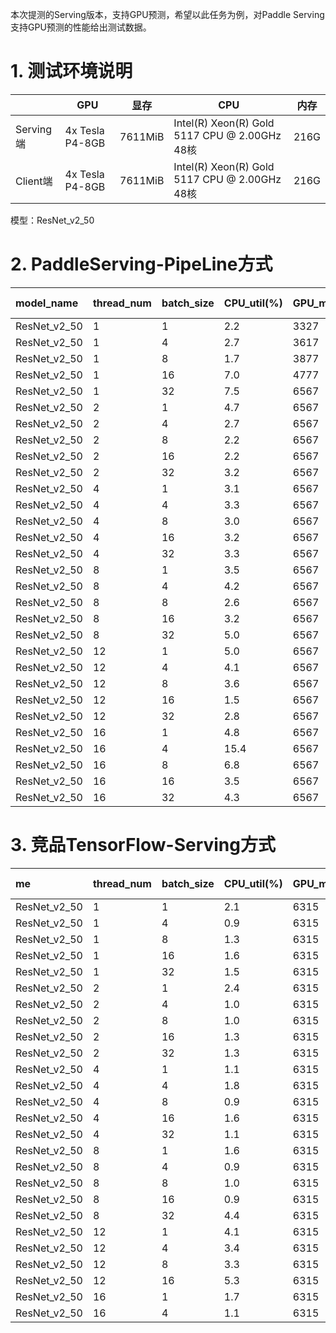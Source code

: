 本次提测的Serving版本，支持GPU预测，希望以此任务为例，对Paddle Serving支持GPU预测的性能给出测试数据。

# 1. 测试环境说明

|          | GPU | 显存 | CPU | 内存 |
|----------|---------|----------|----------------------------------------------|------|
| Serving端 | 4x Tesla P4-8GB | 7611MiB | Intel(R) Xeon(R) Gold 5117 CPU @ 2.00GHz 48核 | 216G |
| Client端  | 4x Tesla P4-8GB | 7611MiB | Intel(R) Xeon(R) Gold 5117 CPU @ 2.00GHz 48核 | 216G |

模型：ResNet_v2_50

# 2. PaddleServing-PipeLine方式
|model_name |thread_num |batch_size |CPU_util(%) |GPU_memory(mb) |GPU_util(%) |qps(samples/s) |total count |mean(ms) |median(ms) |80 percent(ms) |90 percent(ms) |99 percent(ms) |total cost(s) |each cost(s)|
|:--|:--|:--|:--|:--|:--|:--|:--|:--|:--|:--|:--|:--|:--|:--
|ResNet_v2_50 |1 |1 |2.2 |3327 |17.25 |17.633658869240787 |355 |56.428481238996476 |38.646728515625 |39.496826171875 |39.98369140625 |1273.1911083984373 |20.131953477859497 |20.033540725708008|
|ResNet_v2_50 |1 |4 |2.7 |3617 |28.122 |53.50748430453522 |268 |74.71539215543378 |74.6181640625 |75.3138671875 |75.6051025390625 |77.85322998046874 |20.03458046913147 |20.024930953979492|
|ResNet_v2_50 |1 |8 |1.7 |3877 |25.7869 |59.60582783086999 |150 |133.5897119140625 |132.7503662109375 |134.968310546875 |136.470703125 |140.79039062499996 |20.132259607315063 |20.03933620452881|
|ResNet_v2_50 |1 |16 |7.0 |4777 |27.0175 |63.2627646819339 |80 |252.30162048339844 |251.8448486328125 |253.046630859375 |253.91142578125 |263.361640625 |20.233070850372314 |20.18476152420044|
|ResNet_v2_50 |1 |32 |7.5 |6567 |0 |62.945314687348024 |40 |506.8969482421875 |507.3531494140625 |510.562353515625 |511.421240234375 |536.8068920898437 |20.335111618041992 |20.276386737823486|
|ResNet_v2_50 |2 |1 |4.7 |6567 |49.4828 |50.40600094376044 |1010 |39.63352195815285 |39.5345458984375 |40.452880859375 |41.1375 |42.940522460937494 |20.037296772003174 |20.01696753501892|
|ResNet_v2_50 |2 |4 |2.7 |6567 |44.4744 |83.4255836891382 |420 |95.38548002697172 |95.7069091796875 |97.599951171875 |98.098583984375 |102.39680908203125 |20.137707471847534 |20.03199553489685|
|ResNet_v2_50 |2 |8 |2.2 |6567 |42.898 |91.3727510505176 |230 |174.89108568274457 |175.0452880859375 |175.82001953125 |176.7634033203125 |178.64064453125002 |20.13729453086853 |20.1132071018219|
|ResNet_v2_50 |2 |16 |2.2 |6567 |45 |97.5591285698611 |124 |327.16720088835683 |328.6126708984375 |329.75185546875 |330.386962890625 |336.86397460937496 |20.336385011672974 |20.284939169883728|
|ResNet_v2_50 |2 |32 |3.2 |6567 |59.5714 |100.70765418116333 |64 |633.9812698364258 |637.8568115234375 |648.103515625 |650.7439697265625 |659.2212915039062 |20.336090803146362 |20.28787398338318|
|ResNet_v2_50 |4 |1 |3.1 |6567 |64.3333 |80.27845081929433 |1617 |49.56464230756223 |49.4873046875 |51.5537109375 |52.693408203125 |55.207568359374996 |20.142391681671143 |20.038144528865814|
|ResNet_v2_50 |4 |4 |3.3 |6567 |70.4563 |136.62061939701394 |688 |116.51574919944586 |121.8629150390625 |129.8181640625 |133.384423828125 |142.69500732421875 |20.143372297286987 |20.041599333286285|
|ResNet_v2_50 |4 |8 |3.0 |6567 |70.896 |158.46554975132275 |399 |201.30669079926378 |210.69775390625 |228.51748046875 |236.427294921875 |252.24822753906233 |20.143179416656494 |20.081032752990723|
|ResNet_v2_50 |4 |16 |3.2 |6567 |66.3832 |156.4935247130092 |197 |407.6668608224937 |423.974609375 |450.368212890625 |464.45986328125 |482.93658203125 |20.141408443450928 |20.078101694583893|
|ResNet_v2_50 |4 |32 |3.3 |6567 |72.4791 |162.01742190796557 |104 |785.5079204852765 |813.0341796875 |887.107958984375 |909.6556640625 |935.3334838867188 |20.541000843048096 |20.423666059970856|
|ResNet_v2_50 |8 |1 |3.5 |6567 |93.977 |115.9749228558386 |2337 |68.5580409078145 |65.45849609375 |76.13930664062501 |83.542041015625 |91.45666015624998 |20.15090799331665 |20.028797417879105|
|ResNet_v2_50 |8 |4 |4.2 |6567 |90.0952 |175.58748591910316 |889 |180.7330482920592 |170.5810546875 |218.99931640625 |240.06337890625002 |254.413759765625 |20.252012729644775 |20.084695398807526|
|ResNet_v2_50 |8 |8 |2.6 |6567 |93.8693 |206.76595246418208 |526 |306.52158695119414 |303.043212890625 |321.0791015625 |350.5477294921875 |400.32452392578125 |20.351513147354126 |20.15437400341034|
|ResNet_v2_50 |8 |16 |3.2 |6567 |85.7273 |205.31850043117367 |265 |614.1745522553066 |552.372314453125 |775.89169921875 |802.022607421875 |902.2763183593761 |20.650842428207397 |20.345011442899704|
|ResNet_v2_50 |8 |32 |5.0 |6567 |89.8717 |219.8410273718835 |146 |1138.4533474020761 |1039.640869140625 |1364.289794921875 |1474.6744384765625 |1788.2614379882834 |21.251720190048218 |20.777225106954575|
|ResNet_v2_50 |12 |1 |5.0 |6567 |89.4762 |110.00858327847862 |2218 |108.50048552943953 |103.015625 |121.09404296875003 |137.1392333984375 |151.80401123046872 |20.162063121795654 |20.055511037508648|
|ResNet_v2_50 |12 |4 |4.1 |6567 |77.7619 |153.7824464757549 |779 |309.68895575507463 |285.585205078125 |378.07421875 |413.481640625 |424.70853515625 |20.262390613555908 |20.104551911354065|
|ResNet_v2_50 |12 |8 |3.6 |6567 |72.6977 |165.36021780846013 |425 |571.1991590073529 |510.995849609375 |731.9383300781251 |747.6568359375 |757.304716796875 |20.56117272377014 |20.230452219645183|
|ResNet_v2_50 |12 |16 |1.5 |6567 |76.2222 |189.6414991568285 |252 |987.7153136238219 |926.00390625 |1080.99130859375 |1249.4956298828126 |1434.4802392578124 |21.26116919517517 |20.74245794614156|
|ResNet_v2_50 |12 |32 |2.8 |6567 |84.25 |203.868228281784 |138 |1811.640237559443 |1764.2760009765625 |1855.28046875 |2023.56826171875 |2586.8038134765625 |21.66105055809021 |20.834286351998646|
|ResNet_v2_50 |16 |1 |4.8 |6567 |94.3333 |116.34927733312234 |2347 |136.7957122373642 |135.959716796875 |144.1568359375 |146.105517578125 |175.05707519531248 |20.172020435333252 |20.067057371139526|
|ResNet_v2_50 |16 |4 |15.4 |6567 |83.6364 |160.59012047270738 |822 |393.3079394412447 |396.446533203125 |426.272216796875 |429.777734375 |564.1119360351562 |20.47448492050171 |20.206754431128502|
|ResNet_v2_50 |16 |8 |6.8 |6567 |81.0233 |169.95774070621547 |437 |741.5512622684854 |751.521484375 |763.199169921875 |948.8041992187501 |1001.156142578125 |20.56981921195984 |20.254074171185493|
|ResNet_v2_50 |16 |16 |3.5 |6567 |77.8706 |186.56600081516 |248 |1332.1007946383568 |1365.2745361328125 |1399.212255859375 |1432.4037353515625 |1771.4374853515626 |21.26861262321472 |20.64799252152443|
|ResNet_v2_50 |16 |32 |4.3 |6567 |83.6371 |201.1293408638195 |140 |2419.3400198800223 |2561.09228515625 |2616.081103515625 |2642.0835205078124 |2883.8197412109366 |22.274224042892456 |21.169659316539764|

# 3. 竞品TensorFlow-Serving方式
me|thread_num|batch_size|CPU_util(%)|GPU_memory(mb)|GPU_util(%)|qps(samples/s)|total count|mean(ms)|median(ms)|80 percent(ms)|90 percent(ms)|99 percent(ms)|total cost(s)|each cost(s)|
|:--|:--|:--|:--|:--|:--|:--|:--|:--|:--|:--|:--|:--|:--|:--|
|ResNet_v2_50|1|1|2.1|6315|54|43.75570770301271|NaN|15.5063232421875|15.239013671875|15.387646484374999|15.971313476562498|19.846301269531253|0.22854161262512207|0.15510153770446777|
|ResNet_v2_50|1|4|0.9|6315|89|48.117446702088664|NaN|73.0424560546875|35.518310546875|37.1490234375|74.91518554687487|379.05396972656257|0.8312993049621582|0.7305266857147217|
|ResNet_v2_50|1|8|1.3|6315|93|77.63418007038673|NaN|93.7514892578125|55.6685791015625|60.045849609375004|97.18415527343737|395.9098217773438|1.0304739475250244|0.9376020431518555|
|ResNet_v2_50|1|16|1.6|6315|94|97.71724800506956|NaN|147.370068359375|100.296630859375|108.24970703125001|156.34389648437485|513.4688623046875|1.6373772621154785|1.473797082901001|
|ResNet_v2_50|1|32|1.5|6315|96|116.93800891155549|NaN|260.0307373046875|197.95849609375|213.491015625|280.7433593749998|757.5216992187501|2.73649263381958|2.600431203842163|
|ResNet_v2_50|2|1|2.4|6315|89|58.92241881896788|NaN|21.91448974609375|21.2923583984375|21.8095703125|22.869189453125006|30.533295898437494|0.3394293785095215|0.21921205520629883|
|ResNet_v2_50|2|4|1.0|6315|93|148.46502572906388|NaN|42.67369384765625|40.7852783203125|44.94863281250001|52.541333007812504|56.0185498046875|0.5388474464416504|0.4268152713775635|
|ResNet_v2_50|2|8|1.0|6315|96|190.71839615362427|NaN|69.8621337890625|65.124755859375|73.44399414062501|92.5853759765625|94.67222900390624|0.8389332294464111|0.6987596750259399|
|ResNet_v2_50|2|16|1.3|6315|97|238.01022776804624|NaN|113.18492431640625|108.5338134765625|109.2408203125|137.240283203125|149.5225146484375|1.344480037689209|1.1319530010223389|
|ResNet_v2_50|2|32|1.3|6315|100|251.44343658668842|NaN|231.26734619140626|205.041748046875|294.332861328125|309.7132812500001|334.83323486328123|2.5453040599823|2.3127869367599487|
|ResNet_v2_50|4|1|1.1|6315|96|41.54583069914317|NaN|72.4408447265625|38.391357421875|71.24418945312502|92.31708984375003|514.4540087890625|0.962792158126831|0.7244616746902466|
|ResNet_v2_50|4|4|1.8|6315|98|166.99795746917292|NaN|77.47444458007813|77.7755126953125|80.92041015625|88.3317138671875|101.21800781249999|0.9580955505371094|0.7748416662216187|
|ResNet_v2_50|4|8|0.9|6315|99|219.2091124069199|NaN|127.08803100585938|127.197509765625|136.592333984375|152.405126953125|162.7202685546875|1.4597933292388916|1.270979881286621|
|ResNet_v2_50|4|16|1.6|6315|99|271.2776591628147|NaN|214.3982727050781|213.990966796875|226.74565429687502|233.62548828125|259.1772998046875|2.359206438064575|2.14408540725708|
|ResNet_v2_50|4|32|1.1|6315|100|286.8647521044879|NaN|413.7820617675781|408.006591796875|465.45664062500003|515.0534423828126|592.00384765625|4.462033033370972|4.137937664985657|
|ResNet_v2_50|8|1|1.6|6315|98|80.81183612994465|NaN|83.23367309570312|83.27734375|92.96806640625|96.58520507812501|110.42044189453125|0.9899539947509766|0.8324028849601746|
|ResNet_v2_50|8|4|0.9|6315|99|188.87964973785503|NaN|153.83353576660156|153.7049560546875|166.887939453125|172.56806640625|201.40339599609368|1.6942005157470703|1.5384117662906647|
|ResNet_v2_50|8|8|1.0|6315|100|237.95324127248458|NaN|251.08477172851562|250.9620361328125|268.9197265625|287.1752197265626|325.4354296875|2.6896040439605713|2.5109518468379974|
|ResNet_v2_50|8|16|0.9|6315|100|284.54893581995265|NaN|420.44964599609375|435.37158203125|468.86137695312505|515.74599609375|550.1150952148437|4.498347520828247|4.204609364271164|
|ResNet_v2_50|8|32|4.4|6315|100|284.7884200208036|NaN|797.1125793457031|819.591552734375|920.166796875|978.4201171875001|1046.6215258789061|4.494564771652222|3.9856424927711487|
|ResNet_v2_50|12|1|4.1|6315|93|73.94944392074078|NaN|141.00926310221354|147.0828857421875|162.398779296875|166.519921875|178.78006591796876|1.6227302551269531|1.4101588129997253|
|ResNet_v2_50|12|4|3.4|6315|100|188.89136353200647|NaN|232.45508422851563|231.9566650390625|248.440771484375|264.4835693359375|289.8395068359375|2.5411431789398193|2.324637313683828|
|ResNet_v2_50|12|8|3.3|6315|100|237.90598070167323|NaN|376.739902750651|376.1767578125|400.2998046875|420.91645507812495|461.4720776367187|4.035207509994507|3.7674967845280967|
|ResNet_v2_50|12|16|5.3|6315|100|270.91933476759425|NaN|642.7119547526041|639.72265625|703.9482421875|776.6265136718749|809.430361328125|3.543490171432495|3.2136237621307373|
|ResNet_v2_50|16|1|1.7|6315|93|77.94299484331752|NaN|178.47059936523436|178.8289794921875|201.5099609375|214.1606201171875|235.76847412109373|2.0527822971343994|1.7847793251276016|
|ResNet_v2_50|16|4|1.1|6315|100|190.8966798676615|NaN|307.3357818603516|304.0648193359375|333.9826171875|355.899462890625|406.84044677734374|3.3525989055633545|3.073450207710266|
